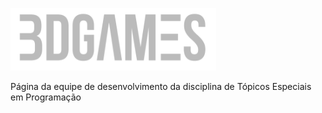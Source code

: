 ![Image](logo_equipe.png)

Página da equipe de desenvolvimento da disciplina de Tópicos Especiais em Programação
